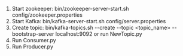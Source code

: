 1. Start zookeeper: bin/zookeeper-server-start.sh config/zookeeper.properties
2. Start Kafka: bin/kafka-server-start.sh config/server.properties
3. Create topic: bin/kafka-topics.sh --create --topic <topic_name> --bootstrap-server localhost:9092 or run NewTopic.py
4. Run Consumer.py
5. Run Producer.py

